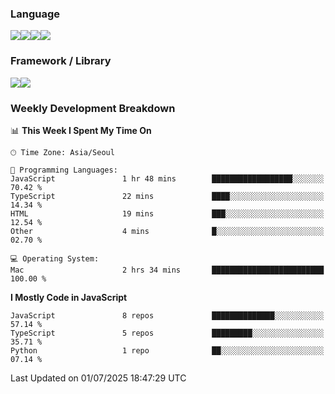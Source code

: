 ### Language
<img src="https://img.shields.io/badge/JavaScript-F7DF1E?style=flat&logo=javascript&logoColor=white" /><img src="https://img.shields.io/badge/TypeScript-3178C6?style=flat&logo=typescript&logoColor=white" /><img src="https://img.shields.io/badge/HTML5-E34F26?style=flat&logo=html5&logoColor=white" /><img src="https://img.shields.io/badge/CSS3-1572B6?style=flat&logo=css3&logoColor=white" />

### Framework / Library
<img src="https://img.shields.io/badge/React-61DAFB?style=flat&logo=react&logoColor=white" /><img src="https://img.shields.io/badge/Next.js-000000?style=flat&logo=nextdotjs&logoColor=white" />

### Weekly Development Breakdown
<!--START_SECTION:waka-->
📊 **This Week I Spent My Time On** 

```text
🕑︎ Time Zone: Asia/Seoul

💬 Programming Languages: 
JavaScript               1 hr 48 mins        ██████████████████░░░░░░░   70.42 % 
TypeScript               22 mins             ████░░░░░░░░░░░░░░░░░░░░░   14.34 % 
HTML                     19 mins             ███░░░░░░░░░░░░░░░░░░░░░░   12.54 % 
Other                    4 mins              █░░░░░░░░░░░░░░░░░░░░░░░░   02.70 % 

💻 Operating System: 
Mac                      2 hrs 34 mins       █████████████████████████   100.00 % 
```

**I Mostly Code in JavaScript** 

```text
JavaScript               8 repos             ██████████████░░░░░░░░░░░   57.14 % 
TypeScript               5 repos             █████████░░░░░░░░░░░░░░░░   35.71 % 
Python                   1 repo              ██░░░░░░░░░░░░░░░░░░░░░░░   07.14 % 
```




 Last Updated on 01/07/2025 18:47:29 UTC
<!--END_SECTION:waka-->



